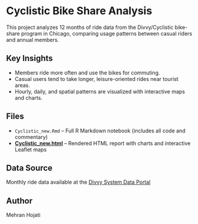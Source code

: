 # Cyclistic Bike Share Analysis

This project analyzes 12 months of ride data from the Divvy/Cyclistic bike-share program in Chicago, comparing usage patterns between casual riders and annual members.

## Key Insights
- Members ride more often and use the bikes for commuting.
- Casual users tend to take longer, leisure-oriented rides near tourist areas.
- Hourly, daily, and spatial patterns are visualized with interactive maps and charts.

## Files
- `Cyclistic_new.Rmd` – Full R Markdown notebook (includes all code and commentary)
- [**Cyclistic_new.html**](https://mehran-ho.github.io/Cyclistic/Cyclistic_new.html) – Rendered HTML report with charts and interactive Leaflet maps

## Data Source
Monthly ride data available at the [Divvy System Data Portal](https://divvybikes.com/system-data)

## Author
Mehran Hojati
